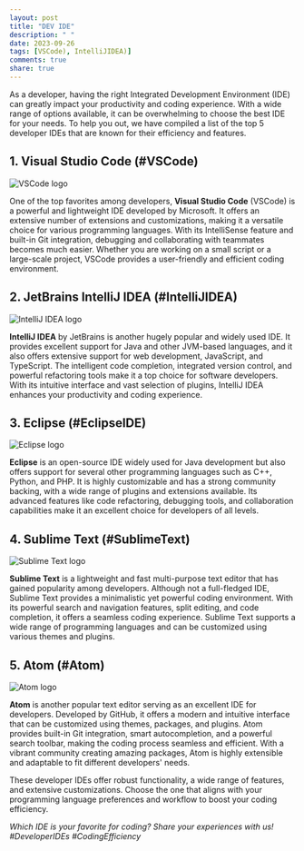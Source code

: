 ```yaml
---
layout: post
title: "DEV IDE"
description: " "
date: 2023-09-26
tags: [VSCode), IntelliJIDEA)]
comments: true
share: true
---
```


As a developer, having the right Integrated Development Environment (IDE) can greatly impact your productivity and coding experience. With a wide range of options available, it can be overwhelming to choose the best IDE for your needs. To help you out, we have compiled a list of the top 5 developer IDEs that are known for their efficiency and features.

## 1. Visual Studio Code (#VSCode)

![VSCode logo](https://cdn.jsdelivr.net/npm/programming-languages-logos@latest/icons/vscode/vscode.png)

One of the top favorites among developers, **Visual Studio Code** (VSCode) is a powerful and lightweight IDE developed by Microsoft. It offers an extensive number of extensions and customizations, making it a versatile choice for various programming languages. With its IntelliSense feature and built-in Git integration, debugging and collaborating with teammates becomes much easier. Whether you are working on a small script or a large-scale project, VSCode provides a user-friendly and efficient coding environment.

## 2. JetBrains IntelliJ IDEA (#IntelliJIDEA)

![IntelliJ IDEA logo](https://cdn.jsdelivr.net/npm/programming-languages-logos@latest/icons/intellij/intellij.png)

**IntelliJ IDEA** by JetBrains is another hugely popular and widely used IDE. It provides excellent support for Java and other JVM-based languages, and it also offers extensive support for web development, JavaScript, and TypeScript. The intelligent code completion, integrated version control, and powerful refactoring tools make it a top choice for software developers. With its intuitive interface and vast selection of plugins, IntelliJ IDEA enhances your productivity and coding experience.

## 3. Eclipse (#EclipseIDE)

![Eclipse logo](https://cdn.jsdelivr.net/npm/programming-languages-logos@latest/icons/eclipse/eclipse.png)

**Eclipse** is an open-source IDE widely used for Java development but also offers support for several other programming languages such as C++, Python, and PHP. It is highly customizable and has a strong community backing, with a wide range of plugins and extensions available. Its advanced features like code refactoring, debugging tools, and collaboration capabilities make it an excellent choice for developers of all levels.

## 4. Sublime Text (#SublimeText)

![Sublime Text logo](https://cdn.jsdelivr.net/npm/programming-languages-logos@latest/icons/sublimetext/sublimetext.png)

**Sublime Text** is a lightweight and fast multi-purpose text editor that has gained popularity among developers. Although not a full-fledged IDE, Sublime Text provides a minimalistic yet powerful coding environment. With its powerful search and navigation features, split editing, and code completion, it offers a seamless coding experience. Sublime Text supports a wide range of programming languages and can be customized using various themes and plugins.

## 5. Atom (#Atom)

![Atom logo](https://cdn.jsdelivr.net/npm/programming-languages-logos@latest/icons/atom/atom.png)

**Atom** is another popular text editor serving as an excellent IDE for developers. Developed by GitHub, it offers a modern and intuitive interface that can be customized using themes, packages, and plugins. Atom provides built-in Git integration, smart autocompletion, and a powerful search toolbar, making the coding process seamless and efficient. With a vibrant community creating amazing packages, Atom is highly extensible and adaptable to fit different developers' needs.

These developer IDEs offer robust functionality, a wide range of features, and extensive customizations. Choose the one that aligns with your programming language preferences and workflow to boost your coding efficiency.

_Which IDE is your favorite for coding? Share your experiences with us! #DeveloperIDEs #CodingEfficiency_